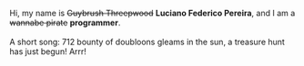 Hi, my name is ~~Guybrush Threepwood~~ **Luciano Federico Pereira**, and I am a ~~wannabe pirate~~ **programmer**.<br><br>A short song: 712 bounty of doubloons gleams in the sun, a treasure hunt has just begun! Arrr!

